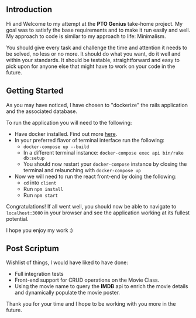 

## Introduction

Hi and Welcome to my attempt at the **PTO Genius** take-home project. My goal was to satisfy the base requirements and 
to make it run easily and well. My approach to code is similar to my approach to life: Minimalism.

You should give every task and challenge the time and attention it needs to be solved, no less or no more. It should do what you want, do it well and within your standards. It should be testable, straightforward and easy to pick upon for anyone else that might have to work on your code in the future.

## Getting Started

As you may have noticed, I have chosen to "dockerize" the rails application and the associated database.

To run the application you will need to the following:
* Have docker installed. Find out more [here](https://docs.docker.com/desktop/).
* In your preferred flavor of terminal interface run the following:
  * ``docker-compose up --build``
  * In a different terminal instance: ``docker-compose exec api bin/rake db:setup``
  * You should now restart your `docker-compose` instance by closing the terminal and relaunching with `docker-compose up`
* Now we will need to run the react front-end by doing the following:
  * `cd` into `client`
  * Run `npm install`
  * Run `npm start`

Congratulations! If all went well, you should now be able to navigate to `localhost:3000` in your browser and see the application working at its fullest potential.

I hope you enjoy my work :)

## Post Scriptum

Wishlist of things, I would have liked to have done: 
* Full integration tests
* Front-end support for CRUD operations on the Movie Class.
* Using the movie name to query the **IMDB** api to enrich the movie details and dynamically populate the movie poster.

Thank you for your time and I hope to be working with you more in the future.